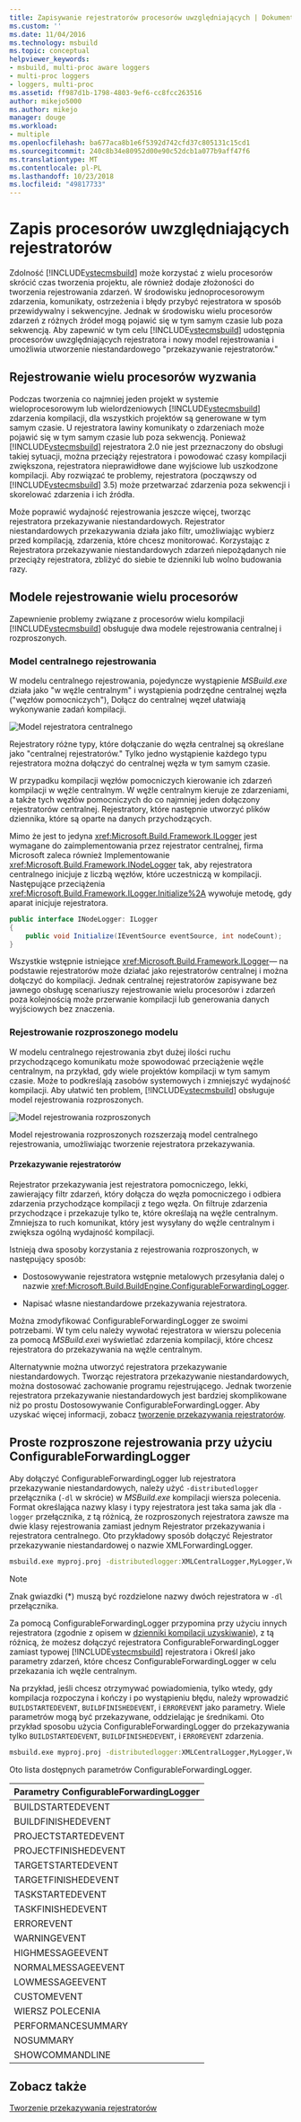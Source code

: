 ```yaml
---
title: Zapisywanie rejestratorów procesorów uwzględniających | Dokumentacja firmy Microsoft
ms.custom: ''
ms.date: 11/04/2016
ms.technology: msbuild
ms.topic: conceptual
helpviewer_keywords:
- msbuild, multi-proc aware loggers
- multi-proc loggers
- loggers, multi-proc
ms.assetid: ff987d1b-1798-4803-9ef6-cc8fcc263516
author: mikejo5000
ms.author: mikejo
manager: douge
ms.workload:
- multiple
ms.openlocfilehash: ba677aca8b1e6f5392d742cfd37c805131c15cd1
ms.sourcegitcommit: 240c8b34e80952d00e90c52dcb1a077b9aff47f6
ms.translationtype: MT
ms.contentlocale: pl-PL
ms.lasthandoff: 10/23/2018
ms.locfileid: "49817733"
---
```

# <a name="write-multi-processor-aware-loggers"></a>Zapis procesorów uwzględniających rejestratorów
Zdolność [!INCLUDE[vstecmsbuild](../extensibility/internals/includes/vstecmsbuild_md.md)] może korzystać z wielu procesorów skrócić czas tworzenia projektu, ale również dodaje złożoności do tworzenia rejestrowania zdarzeń. W środowisku jednoprocesorowym zdarzenia, komunikaty, ostrzeżenia i błędy przybyć rejestratora w sposób przewidywalny i sekwencyjne. Jednak w środowisku wielu procesorów zdarzeń z różnych źródeł mogą pojawić się w tym samym czasie lub poza sekwencją. Aby zapewnić w tym celu [!INCLUDE[vstecmsbuild](../extensibility/internals/includes/vstecmsbuild_md.md)] udostępnia procesorów uwzględniających rejestratora i nowy model rejestrowania i umożliwia utworzenie niestandardowego "przekazywanie rejestratorów."  
  
## <a name="multi-processor-logging-challenges"></a>Rejestrowanie wielu procesorów wyzwania  
 Podczas tworzenia co najmniej jeden projekt w systemie wieloprocesorowym lub wielordzeniowych [!INCLUDE[vstecmsbuild](../extensibility/internals/includes/vstecmsbuild_md.md)] zdarzenia kompilacji, dla wszystkich projektów są generowane w tym samym czasie. U rejestratora lawiny komunikaty o zdarzeniach może pojawić się w tym samym czasie lub poza sekwencją. Ponieważ [!INCLUDE[vstecmsbuild](../extensibility/internals/includes/vstecmsbuild_md.md)] rejestratora 2.0 nie jest przeznaczony do obsługi takiej sytuacji, można przeciąży rejestratora i powodować czasy kompilacji zwiększona, rejestratora nieprawidłowe dane wyjściowe lub uszkodzone kompilacji. Aby rozwiązać te problemy, rejestratora (począwszy od [!INCLUDE[vstecmsbuild](../extensibility/internals/includes/vstecmsbuild_md.md)] 3.5) może przetwarzać zdarzenia poza sekwencji i skorelować zdarzenia i ich źródła.  
  
 Może poprawić wydajność rejestrowania jeszcze więcej, tworząc rejestratora przekazywanie niestandardowych. Rejestrator niestandardowych przekazywania działa jako filtr, umożliwiając wybierz przed kompilacją, zdarzenia, które chcesz monitorować. Korzystając z Rejestratora przekazywanie niestandardowych zdarzeń niepożądanych nie przeciąży rejestratora, zbliżyć do siebie te dzienniki lub wolno budowania razy.  
  
## <a name="multi-processor-logging-models"></a>Modele rejestrowanie wielu procesorów  
 Zapewnienie problemy związane z procesorów wielu kompilacji [!INCLUDE[vstecmsbuild](../extensibility/internals/includes/vstecmsbuild_md.md)] obsługuje dwa modele rejestrowania centralnej i rozproszonych.  
  
### <a name="central-logging-model"></a>Model centralnego rejestrowania  
 W modelu centralnego rejestrowania, pojedyncze wystąpienie *MSBuild.exe* działa jako "w węźle centralnym" i wystąpienia podrzędne centralnej węzła ("węzłów pomocniczych"), Dołącz do centralnej węzeł ułatwiają wykonywanie zadań kompilacji.  
  
 ![Model rejestratora centralnego](../msbuild/media/centralnode.png "CentralNode")  
  
 Rejestratory różne typy, które dołączanie do węzła centralnej są określane jako "centralnej rejestratorów." Tylko jedno wystąpienie każdego typu rejestratora można dołączyć do centralnej węzła w tym samym czasie.  
  
 W przypadku kompilacji węzłów pomocniczych kierowanie ich zdarzeń kompilacji w węźle centralnym. W węźle centralnym kieruje ze zdarzeniami, a także tych węzłów pomocniczych do co najmniej jeden dołączony rejestratorów centralnej. Rejestratory, które następnie utworzyć plików dziennika, które są oparte na danych przychodzących.  
  
 Mimo że jest to jedyna <xref:Microsoft.Build.Framework.ILogger> jest wymagane do zaimplementowania przez rejestrator centralnej, firma Microsoft zaleca również Implementowanie <xref:Microsoft.Build.Framework.INodeLogger> tak, aby rejestratora centralnego inicjuje z liczbą węzłów, które uczestniczą w kompilacji. Następujące przeciążenia <xref:Microsoft.Build.Framework.ILogger.Initialize%2A> wywołuje metodę, gdy aparat inicjuje rejestratora.  
  
```csharp
public interface INodeLogger: ILogger  
{  
    public void Initialize(IEventSource eventSource, int nodeCount);  
}  
```  
  
 Wszystkie wstępnie istniejące <xref:Microsoft.Build.Framework.ILogger>— na podstawie rejestratorów może działać jako rejestratorów centralnej i można dołączyć do kompilacji. Jednak centralnej rejestratorów zapisywane bez jawnego obsługę scenariuszy rejestrowanie wielu procesorów i zdarzeń poza kolejnością może przerwanie kompilacji lub generowania danych wyjściowych bez znaczenia.  
  
### <a name="distributed-logging-model"></a>Rejestrowanie rozproszonego modelu  
 W modelu centralnego rejestrowania zbyt dużej ilości ruchu przychodzącego komunikatu może spowodować przeciążenie węźle centralnym, na przykład, gdy wiele projektów kompilacji w tym samym czasie. Może to podkreślają zasobów systemowych i zmniejszyć wydajność kompilacji. Aby ułatwić ten problem, [!INCLUDE[vstecmsbuild](../extensibility/internals/includes/vstecmsbuild_md.md)] obsługuje model rejestrowania rozproszonych.  
  
 ![Model rejestrowania rozproszonych](../msbuild/media/distnode.png "DistNode")  
  
 Model rejestrowania rozproszonych rozszerzają model centralnego rejestrowania, umożliwiając tworzenie rejestratora przekazywania.  
  
#### <a name="forwarding-loggers"></a>Przekazywanie rejestratorów  
 Rejestrator przekazywania jest rejestratora pomocniczego, lekki, zawierający filtr zdarzeń, który dołącza do węzła pomocniczego i odbiera zdarzenia przychodzące kompilacji z tego węzła. On filtruje zdarzenia przychodzące i przekazuje tylko te, które określają na węźle centralnym. Zmniejsza to ruch komunikat, który jest wysyłany do węźle centralnym i zwiększa ogólną wydajność kompilacji.  
  
 Istnieją dwa sposoby korzystania z rejestrowania rozproszonych, w następujący sposób:  
  
-   Dostosowywanie rejestratora wstępnie metalowych przesyłania dalej o nazwie <xref:Microsoft.Build.BuildEngine.ConfigurableForwardingLogger>.  
  
-   Napisać własne niestandardowe przekazywania rejestratora.  

Można zmodyfikować ConfigurableForwardingLogger ze swoimi potrzebami. W tym celu należy wywołać rejestratora w wierszu polecenia za pomocą *MSBuild.exe*i wyświetlać zdarzenia kompilacji, które chcesz rejestratora do przekazywania na węźle centralnym.  

Alternatywnie można utworzyć rejestratora przekazywanie niestandardowych. Tworząc rejestratora przekazywanie niestandardowych, można dostosować zachowanie programu rejestrującego. Jednak tworzenie rejestratora przekazywanie niestandardowych jest bardziej skomplikowane niż po prostu Dostosowywanie ConfigurableForwardingLogger. Aby uzyskać więcej informacji, zobacz [tworzenie przekazywania rejestratorów](../msbuild/creating-forwarding-loggers.md).  
  
## <a name="using-the-configurableforwardinglogger-for-simple-distributed-logging"></a>Proste rozproszone rejestrowania przy użyciu ConfigurableForwardingLogger  
 Aby dołączyć ConfigurableForwardingLogger lub rejestratora przekazywanie niestandardowych, należy użyć `-distributedlogger` przełącznika (`-dl` w skrócie) w *MSBuild.exe* kompilacji wiersza polecenia. Format określająca nazwy klasy i typy rejestratora jest taka sama jak dla `-logger` przełącznika, z tą różnicą, że rozproszonych rejestratora zawsze ma dwie klasy rejestrowania zamiast jednym Rejestrator przekazywania i rejestratora centralnego. Oto przykładowy sposób dołączyć Rejestrator przekazywanie niestandardowej o nazwie XMLForwardingLogger.  
  
```cmd  
msbuild.exe myproj.proj -distributedlogger:XMLCentralLogger,MyLogger,Version=1.0.2,Culture=neutral*XMLForwardingLogger,MyLogger,Version=1.0.2,Culture=neutral  
```  
  
> [!NOTE]
>  Znak gwiazdki (*) muszą być rozdzielone nazwy dwóch rejestratora w `-dl` przełącznika.  
  
 Za pomocą ConfigurableForwardingLogger przypomina przy użyciu innych rejestratora (zgodnie z opisem w [dzienniki kompilacji uzyskiwanie](../msbuild/obtaining-build-logs-with-msbuild.md)), z tą różnicą, że możesz dołączyć rejestratora ConfigurableForwardingLogger zamiast typowej [!INCLUDE[vstecmsbuild](../extensibility/internals/includes/vstecmsbuild_md.md)] rejestratora i Określ jako parametry zdarzeń, które chcesz ConfigurableForwardingLogger w celu przekazania ich węźle centralnym.  
  
 Na przykład, jeśli chcesz otrzymywać powiadomienia, tylko wtedy, gdy kompilacja rozpoczyna i kończy i po wystąpieniu błędu, należy wprowadzić `BUILDSTARTEDEVENT`, `BUILDFINISHEDEVENT`, i `ERROREVENT` jako parametry. Wiele parametrów mogą być przekazywane, oddzielając je średnikami. Oto przykład sposobu użycia ConfigurableForwardingLogger do przekazywania tylko `BUILDSTARTEDEVENT`, `BUILDFINISHEDEVENT`, i `ERROREVENT` zdarzenia.  
  
```cmd  
msbuild.exe myproj.proj -distributedlogger:XMLCentralLogger,MyLogger,Version=1.0.2,Culture=neutral*ConfigureableForwardingLogger,C:\My.dll;BUILDSTARTEDEVENT; BUILDFINISHEDEVENT;ERROREVENT  
```  
  
 Oto lista dostępnych parametrów ConfigurableForwardingLogger.  
  
|Parametry ConfigurableForwardingLogger|  
| - |  
|BUILDSTARTEDEVENT|  
|BUILDFINISHEDEVENT|  
|PROJECTSTARTEDEVENT|  
|PROJECTFINISHEDEVENT|  
|TARGETSTARTEDEVENT|  
|TARGETFINISHEDEVENT|  
|TASKSTARTEDEVENT|  
|TASKFINISHEDEVENT|  
|ERROREVENT|  
|WARNINGEVENT|  
|HIGHMESSAGEEVENT|  
|NORMALMESSAGEEVENT|  
|LOWMESSAGEEVENT|  
|CUSTOMEVENT|  
|WIERSZ POLECENIA|  
|PERFORMANCESUMMARY|  
|NOSUMMARY|  
|SHOWCOMMANDLINE|  
  
## <a name="see-also"></a>Zobacz także  
 [Tworzenie przekazywania rejestratorów](../msbuild/creating-forwarding-loggers.md)